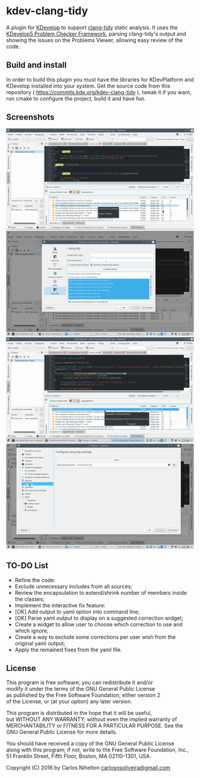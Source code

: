 # kdev-clang-tidy

A plugin for [KDevelop](https://www.kdevelop.org) to support [clang-tidy](http://clang.llvm.org/extra/clang-tidy/) 
static analysis.
It uses the [KDevelop5 Problem Checker Framework](https://techbase.kde.org/KDevelop5/Problem_Checker_Framework), parsing 
clang-tidy's output and showing the issues on the Problems Viewer, allowing easy review of the code.

## Build and install
In order to build this plugin you must have the libraries for KDevPlatform and KDevelop installed into your system.
Get the source code from this repository ( https://commits.kde.org/kdev-clang-tidy ), tweak it if you want, run 
cmake to configure the project, build it and have fun.

## Screenshots
![clang-tidy output on Problem Viewer](/doc/cltd-1-default.png?raw=true)
![Per-project configuration page](/doc/cltd-2-projconfig.png?raw=true)
![Tooltip/hint details clang-tidy check result](/doc/cltd-3-w-tooltip.png?raw=true)
![Global configuration](/doc/cltd-4-globalconfig.png?raw=true)

## TO-DO List
- Refine the code:
 - Exclude unnecessary includes from all sources;
 - Review the encapsulation to extend/shrink number of members inside the classes;
- Implement the interactive fix feature:
 - [OK] Add output to yaml option into command line;
 - [OK] Parse yaml output to display on a suggested correction widget;
 - Create a widget to allow user to choose which correction to use and which ignore;
 - Create a way to exclude some corrections per user wish from the original yaml output;
 - Apply the remained fixes from the yaml file.


## License

  This program is free software; you can redistribute it and/or                    
  modify it under the terms of the GNU General Public License                      
  as published by the Free Software Foundation; either version 2                   
  of the License, or (at your option) any later version.                           
                                                                                    
  This program is distributed in the hope that it will be useful,                  
  but WITHOUT ANY WARRANTY; without even the implied warranty of                   
  MERCHANTABILITY or FITNESS FOR A PARTICULAR PURPOSE.  See the                    
  GNU General Public License for more details.                                     
                                                                                  
  You should have received a copy of the GNU General Public License                
  along with this program; if not, write to the Free Software Foundation, 
  Inc., 51 Franklin Street, Fifth Floor, Boston, MA  02110-1301, USA.
  
  Copyright (C) 2016 by Carlos Nihelton <carlosnsoliveira@gmail.com>  
